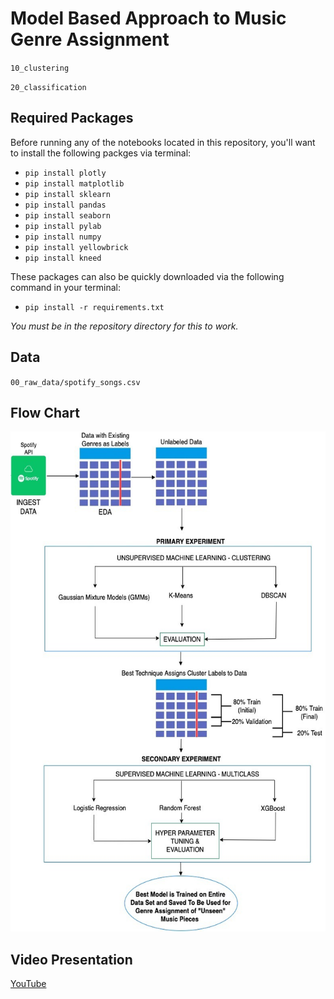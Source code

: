 # Model Based Approach to Music Genre Assignment

`10_clustering`

`20_classification`


## Required Packages

Before running any of the notebooks located in this repository, you'll want to install the following packges via terminal:

* `pip install plotly`
* `pip install matplotlib`
* `pip install sklearn`
* `pip install pandas`
* `pip install seaborn`
* `pip install pylab`
* `pip install numpy`
* `pip install yellowbrick`
* `pip install kneed`

These packages can also be quickly downloaded via the following command in your terminal: 

* `pip install -r requirements.txt`

*You must be in the repository directory for this to work.*

## Data

`00_raw_data/spotify_songs.csv`

## Flow Chart

<img src="40_assets/flow-chart.jpg" width=600 height=800>

## Video Presentation

[YouTube](https://www.youtube.com/watch?v=6-7XFk4KC9M)

